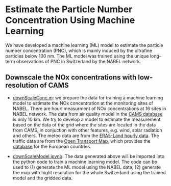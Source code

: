 # Estimate the Particle Number Concentration Using Machine Learning

We have developed a machine learning (ML) model to estimate the particle number concentration (PNC), which is mainly induced by the ultrafine particles below 100 nm. The ML model was trained using the unique long-term observations of PNC in Switzerland by the NABEL network.

## Downscale the NOx concentrations with low-resolution of CAMS
* [downScaleConc.m](/src/preProcessing/downScaleConc.m): we prepare the data for training a machine learning model to estimate the NOx concentration at the monitoring sites of NABEL. There are hourl measurment of NOx concentrations at 16 sites in NABEL network. The data from air quality model in the [CAMS database](https://ads.atmosphere.copernicus.eu/cdsapp#!/dataset/cams-europe-air-quality-forecasts?tab=form) is only 10 km. We try to develop a model to estimate the measurement based on the data of the grid where the sites are located in the data from CAMS, in conjuction with  other features, e.g. wind, solar radiation and others. The meteo data are from the [ERA5-Land hourly data](https://cds.climate.copernicus.eu/cdsapp#!/dataset/reanalysis-era5-land?tab=overview). The traffic data are from the [Open Transport Map](https://hub.plan4all.eu/otm), which provides the [database](https://opentransportmap.info/download) for the European countries.

* [downScaleModel.ipynb](/src/processing/downScaleModel.ipynb): The data generated above will be imported into the python code to train a machine learning model. The code can be used to (1) generate the ML model using the NABEL data; (2) generate the map with hight resolution for the whole Switzerland using the trained model and the gridded data.
